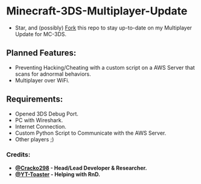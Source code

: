 # Minecraft-3DS-Multiplayer-Update
- Star, and (possibly) [Fork](https://github.com/Cracko298/Minecraft-3DS-Multiplayer-Update/fork) this repo to stay up-to-date on my Multiplayer Update for MC-3DS.

## Planned Features:
- Preventing Hacking/Cheating with a custom script on a AWS Server that scans for adnormal behaviors.
- Multiplayer over WiFi.

## Requirements:
- Opened 3DS Debug Port.
- PC with Wireshark.
- Internet Connection.
- Custom Python Script to Communicate with the AWS Server.
- Other players ;)

### Credits:
- **[@Cracko298](https://github.com/Cracko298) - Head/Lead Developer & Researcher.**
- **[@YT-Toaster](https://github.com/YT-Toaster) - Helping with RnD.**
